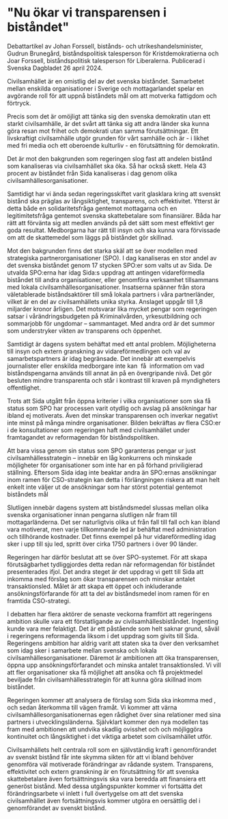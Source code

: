 # "Nu ökar vi transparensen i biståndet"

Debattartikel av Johan Forssell, bistånds- och utrikeshandelsminister, Gudrun Brunegård, biståndspolitisk talesperson för Kristdemokratierna och Joar Forssell, biståndspolitisk talesperson för Liberalerna. Publicerad i Svenska Dagbladet 26 april 2024.

Civilsamhället är en omistlig del av det svenska biståndet. Samarbetet mellan enskilda organisationer i Sverige och mottagarlandet spelar en avgörande roll för att uppnå biståndets mål om att motverka fattigdom och förtryck.

Precis som det är omöjligt att tänka sig den svenska demokratin utan ett starkt civilsamhälle, är det svårt att tänka sig att andra länder ska kunna göra resan mot frihet och demokrati utan samma förutsättningar. Ett livskraftigt civilsamhälle utgör grunden för vårt samhälle och är - i likhet med fri media och ett oberoende kulturliv - en förutsättning för demokratin.

Det är mot den bakgrunden som regeringen slog fast att andelen bistånd som kanaliseras via civilsamhället ska öka. Så har också skett. Hela 43 procent av biståndet från Sida kanaliseras i dag genom olika civilsamhällesorganisationer.

Samtidigt har vi ända sedan regeringsskiftet varit glasklara kring att svenskt bistånd ska präglas av långsiktighet, transparens, och effektivitet. Ytterst är detta både en solidaritetsfråga gentemot mottagarna och en legitimitetsfråga gentemot svenska skattebetalare som finansiärer. Båda har rätt att förvänta sig att medlen används på det sätt som mest effektivt ger goda resultat. Medborgarna har rätt till insyn och ska kunna vara förvissade om att de skattemedel som läggs på biståndet gör skillnad.

Mot den bakgrunden finns det starka skäl att se över modellen med strategiska partnerorganisationer (SPO). I dag kanaliseras en stor andel av det svenska biståndet genom 17 stycken SPO:er som valts ut av Sida. De utvalda SPO:erna har idag Sida:s uppdrag att antingen vidareförmedla biståndet till andra organisationer, eller genomföra verksamhet tillsammans med lokala civilsamhällesorganisationer. Insatserna spänner från stora väletablerade biståndsaktörer till små lokala partners i våra partnerländer, vilket är en del av civilsamhällets unika styrka. Anslaget uppgår till 1,8 miljarder kronor årligen. Det motsvarar lika mycket pengar som regeringen satsar i vårändringsbudgeten på Kriminalvården, yrkesutbildning och sommarjobb för ungdomar – sammantaget. Med andra ord är det summor som understryker vikten av transparens och öppenhet.

Samtidigt är dagens system behäftat med ett antal problem. Möjligheterna till insyn och extern granskning av vidareförmedlingen och val av samarbetspartners är idag begränsade. Det innebär att exempelvis journalister eller enskilda medborgare inte kan  få  information om vad biståndspengarna används till annat än på en övergripande nivå. Det gör besluten mindre transparenta och står i kontrast till kraven på myndigheters offentlighet.

Trots att Sida utgått från öppna kriterier i vilka organisationer som ska få status som SPO har processen varit otydlig och avslag på ansökningar har ibland ej motiverats. Även det minskar transparensen och inverkar negativt inte minst på många mindre organisationer. Bilden bekräftas av flera CSO:er i de konsultationer som regeringen haft med civilsamhället under framtagandet av reformagendan för biståndspolitiken.

Att bara vissa genom sin status som SPO garanteras pengar ur just civilsamhällesstrategin – innebär en låg konkurrens och minskade möjligheter för organisationer som inte har en på förhand priviligierad ställning. Eftersom Sida idag inte beaktar andra än SPO:ernas ansökningar inom ramen för CSO-strategin kan detta i förlängningen riskera att man helt enkelt inte väljer ut de ansökningar som har störst potential gentemot biståndets mål

Slutligen innebär dagens system att biståndsmedel slussas mellan olika svenska organisationer innan pengarna slutligen når fram till mottagarländerna. Det ser naturligtvis olika ut från fall till fall och kan ibland vara motiverat, men varje tillkommande led är behäftat med administration och tillhörande kostnader. Det finns exempel på hur vidareförmedling idag sker i upp till sju led, spritt över cirka 1750 partners i över 90 länder.

Regeringen har därför beslutat att se över SPO-systemet. För att skapa förutsägbarhet tydliggjordes detta redan när reformagendan för biståndet presenterades ifjol. Det andra steget är det uppdrag vi gett till Sida att inkomma med förslag som ökar transparensen och minskar antalet transaktionsled. Målet är att skapa ett öppet och inkluderande ansökningsförfarande för att ta del av biståndsmedel inom ramen för en framtida CSO-strategi.

I debatten har flera aktörer de senaste veckorna framfört att regeringens ambition skulle vara ett förstatligande av civilsamhällesbiståndet. Ingenting kunde vara mer felaktigt. Det är ett påstående som helt saknar grund, såväl i regeringens reformagenda liksom i det uppdrag som givits till Sida. Regeringens ambition har aldrig varit att staten ska ta över den verksamhet som idag sker i samarbete mellan svenska och lokala civilsamhällesorganisationer. Däremot är ambitionen att öka transparensen, öppna upp ansökningsförfarandet och minska antalet transaktionsled. Vi vill att fler organisationer ska få möjlighet att ansöka och få projektmedel beviljade från civilsamhällesstrategin för att kunna göra skillnad inom biståndet.

Regeringen kommer att analysera de förslag som Sida ska inkomma med , och sedan återkomma till vägen framåt. Vi kommer att värna civilsamhällesorganisationernas egen rådighet över sina relationer med sina partners i utvecklingsländerna. Självklart kommer den nya modellen tas fram med ambitionen att undvika skadlig ovisshet och och möjliggöra kontinuitet och långsiktighet i det viktiga arbetet som civilsamhället utför.

Civilsamhällets helt centrala roll som en självständig kraft i genomförandet av svenskt bistånd får inte skymma sikten för att vi ibland behöver genomföra väl motiverade förändringar av rådande system. Transparens, effektivitet och extern granskning är en förutsättning för att svenska skattebetalare även fortsättningsvis ska vara beredda att finansiera ett generöst bistånd. Med dessa utgångspunkter kommer vi fortsätta det förändringsarbete vi inlett i full övertygelse om att det svenska civilsamhället även fortsättningsvis kommer utgöra en oersättlig del i genomförandet av svenskt bistånd.
